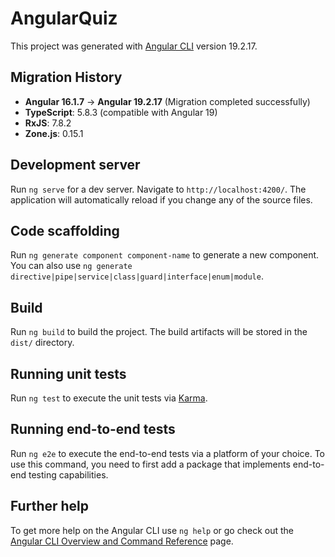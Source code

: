 # AngularQuiz

This project was generated with [Angular CLI](https://github.com/angular/angular-cli) version 19.2.17.

## Migration History
- **Angular 16.1.7** → **Angular 19.2.17** (Migration completed successfully)
- **TypeScript**: 5.8.3 (compatible with Angular 19)
- **RxJS**: 7.8.2
- **Zone.js**: 0.15.1

## Development server

Run `ng serve` for a dev server. Navigate to `http://localhost:4200/`. The application will automatically reload if you change any of the source files.

## Code scaffolding

Run `ng generate component component-name` to generate a new component. You can also use `ng generate directive|pipe|service|class|guard|interface|enum|module`.

## Build

Run `ng build` to build the project. The build artifacts will be stored in the `dist/` directory.

## Running unit tests

Run `ng test` to execute the unit tests via [Karma](https://karma-runner.github.io).

## Running end-to-end tests

Run `ng e2e` to execute the end-to-end tests via a platform of your choice. To use this command, you need to first add a package that implements end-to-end testing capabilities.

## Further help

To get more help on the Angular CLI use `ng help` or go check out the [Angular CLI Overview and Command Reference](https://angular.io/cli) page.
